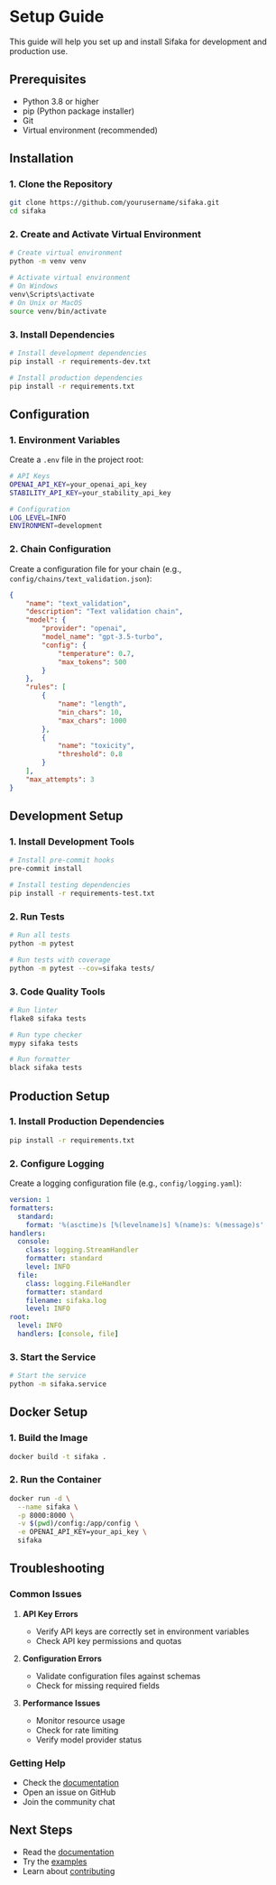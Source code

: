 # Setup Guide

This guide will help you set up and install Sifaka for development and production use.

## Prerequisites

- Python 3.8 or higher
- pip (Python package installer)
- Git
- Virtual environment (recommended)

## Installation

### 1. Clone the Repository

```bash
git clone https://github.com/yourusername/sifaka.git
cd sifaka
```

### 2. Create and Activate Virtual Environment

```bash
# Create virtual environment
python -m venv venv

# Activate virtual environment
# On Windows
venv\Scripts\activate
# On Unix or MacOS
source venv/bin/activate
```

### 3. Install Dependencies

```bash
# Install development dependencies
pip install -r requirements-dev.txt

# Install production dependencies
pip install -r requirements.txt
```

## Configuration

### 1. Environment Variables

Create a `.env` file in the project root:

```bash
# API Keys
OPENAI_API_KEY=your_openai_api_key
STABILITY_API_KEY=your_stability_api_key

# Configuration
LOG_LEVEL=INFO
ENVIRONMENT=development
```

### 2. Chain Configuration

Create a configuration file for your chain (e.g., `config/chains/text_validation.json`):

```json
{
    "name": "text_validation",
    "description": "Text validation chain",
    "model": {
        "provider": "openai",
        "model_name": "gpt-3.5-turbo",
        "config": {
            "temperature": 0.7,
            "max_tokens": 500
        }
    },
    "rules": [
        {
            "name": "length",
            "min_chars": 10,
            "max_chars": 1000
        },
        {
            "name": "toxicity",
            "threshold": 0.8
        }
    ],
    "max_attempts": 3
}
```

## Development Setup

### 1. Install Development Tools

```bash
# Install pre-commit hooks
pre-commit install

# Install testing dependencies
pip install -r requirements-test.txt
```

### 2. Run Tests

```bash
# Run all tests
python -m pytest

# Run tests with coverage
python -m pytest --cov=sifaka tests/
```

### 3. Code Quality Tools

```bash
# Run linter
flake8 sifaka tests

# Run type checker
mypy sifaka tests

# Run formatter
black sifaka tests
```

## Production Setup

### 1. Install Production Dependencies

```bash
pip install -r requirements.txt
```

### 2. Configure Logging

Create a logging configuration file (e.g., `config/logging.yaml`):

```yaml
version: 1
formatters:
  standard:
    format: '%(asctime)s [%(levelname)s] %(name)s: %(message)s'
handlers:
  console:
    class: logging.StreamHandler
    formatter: standard
    level: INFO
  file:
    class: logging.FileHandler
    formatter: standard
    filename: sifaka.log
    level: INFO
root:
  level: INFO
  handlers: [console, file]
```

### 3. Start the Service

```bash
# Start the service
python -m sifaka.service
```

## Docker Setup

### 1. Build the Image

```bash
docker build -t sifaka .
```

### 2. Run the Container

```bash
docker run -d \
  --name sifaka \
  -p 8000:8000 \
  -v $(pwd)/config:/app/config \
  -e OPENAI_API_KEY=your_api_key \
  sifaka
```

## Troubleshooting

### Common Issues

1. **API Key Errors**
   - Verify API keys are correctly set in environment variables
   - Check API key permissions and quotas

2. **Configuration Errors**
   - Validate configuration files against schemas
   - Check for missing required fields

3. **Performance Issues**
   - Monitor resource usage
   - Check for rate limiting
   - Verify model provider status

### Getting Help

- Check the [documentation](README.md)
- Open an issue on GitHub
- Join the community chat

## Next Steps

- Read the [documentation](README.md)
- Try the [examples](examples/README.md)
- Learn about [contributing](contributing.md)